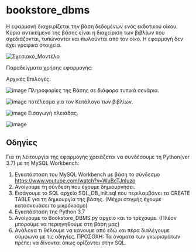 # bookstore_dbms

Η εφαρμογή διαχειρίζεται την βάση δεδομένων ενός εκδοτικού οίκου. Κύριο αντικείμενο της βάσης είναι η διαχείριση των βιβλίων που σχεδιάζονται, τυπώνονται και πωλούνται από τον οίκο. 
Η εφαρμογή δεν έχει γραφικά στοιχεία.

![Σχεσιακό_Μοντέλο](https://user-images.githubusercontent.com/100244277/233828786-b51be91e-9b45-4c7a-b80e-07ac3ceac7a0.png)

Παραδείγματα χρήσης εφαρμογής:

Αρχικές Επιλογές.

![image](https://user-images.githubusercontent.com/100244277/233828828-c5b2ce7d-6ce3-4580-a716-385d2fef5804.png)
Πληροφορίες της Βάσης σε διάφορα τυπικά σενάρια.

![image](https://user-images.githubusercontent.com/100244277/233828838-04486eda-acc2-483c-a4b5-53f9c063cdd1.png)
ποτέλεσμα για τον Κατάλογο των βιβλίων.

![image](https://user-images.githubusercontent.com/100244277/233828906-cdbfacfc-f9aa-43ff-b54d-82ff9af5c988.png)
Εισαγωγή πλειάδας.

![image](https://user-images.githubusercontent.com/100244277/233828910-c7efb308-40e7-4fa7-961a-015083393bbd.png)


## Οδηγίες

Για τη λέιτουργία της εφαρμογής χρειάζεται να συνδέσουμε τη Python(ver 3.7) με τη MySQL Workbench:
1.	Εγκατάσταση του MySQL Workbench με βάση το σύνδεσμο https://www.youtube.com/watch?v=WuBcTJnIuzo
2.	Ανοίγουμε τη σύνδεση που έχουμε δημιουργήσει.
3.	Εισάγουμε το SQL αρχείο SQL_DB_init.sql που περιλαμβάνει τα CREATE TABLE για τη δημιουργία της βάσης.
(Μέχρι στιγμής έχουμε κατασκευάσει το μικρόκοσμο)
4.	Εγκατάσταση της Python 3.7
5.	Ανοίγουμε το Bookstore_DBMS.py αρχείο και το τρέχουμε.
(Πλέον μπορούμε να περιηγηθούμε στη βάση μας)
6.	Ανάλογα τι θέλουμε να κάνουμε από εδώ και πέρα διαλέγουμε σύμφωνα με τις οδηγίες.
ΠΡΟΣΟΧΗ: Τα όνοματα των γνωρισμάτων πρέπει να δίνονται όπως ορίζονται στην SQL.
